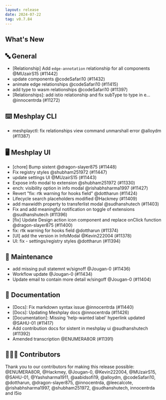 ```yaml
---
layout: release
date: 2024-07-22
tag: v0.7.84
---
```


## What's New
## 🔤 General
- [Relationship] Add `edge-annotation` relationship for all components @MUzairS15 (#11442)
- update components @codeSafari10 (#11432)
- animate edge relationships @codeSafari10 (#11415)
- add type to wasm relationships @codeSafari10 (#11397)
- [Relationships]: add istio relationship and fix subType to type  in e… @innocentrda (#11272)

## ⌨️ Meshplay CLI

- meshplayctl: fix relationships view command unmarshall error @alloydm (#11387)

## 🖥 Meshplay UI

- [chore] Bump sistent @dragon-slayer875 (#11448)
- Fix registry styles @shubham251972 (#11447)
- update settings UI @MUzairS15 (#11443)
- Expose info modal to extension @shubham251972 (#11330)
- ench: visibility option in info modal @rishabhsharma1997 (#11427)
- Revert "fix: rtk warning for hooks field" @dottharun (#11424)
- Lifecycle search placeholders modified @Hackmey (#11409)
- add maxwidth property to transferlist modal @sudhanshutech (#11403)
- Fix and add meaningful notification on toggle of extensions @sudhanshutech (#11396)
- [fix] Update Design action icon component and replace onClick function @dragon-slayer875 (#11400)
- fix: rtk warning for hooks field @dottharun (#11374)
- [UI] add the version in InfoModal @Kevin222004 (#11378)
- UI: fix - settings/registry styles @dottharun (#11394)

## 🧰 Maintenance

- add missing pull statemnt w/signoff @Jougan-0 (#11436)
- Workflow update @Jougan-0 (#11434)
- Update email to contain more detail w/singoff @Jougan-0 (#11404)

## 📖 Documentation

- [Docs]: Fix markdown syntax issue @innocentrda (#11440)
- [Docs]: Updating Meshplay docs @innocentrda (#11426)
- [Documentation]: Missing 'help-wanted label' hyperlink updated @SAHU-01 (#11417)
- Add contribution docs for sistent in meshplay ui @sudhanshutech (#11392)
- Amended transcription @ENUMERA8OR (#11391)

## 👨🏽‍💻 Contributors

Thank you to our contributors for making this release possible:
@ENUMERA8OR, @Hackmey, @Jougan-0, @Kevin222004, @MUzairS15, @SAHU-01, @Yashsharma1911, @aabidsofi19, @alloydm, @codeSafari10, @dottharun, @dragon-slayer875, @innocentrda, @leecalcote, @rishabhsharma1997, @shubham251972, @sudhanshutech, innocentrda and l5io

